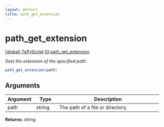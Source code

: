 ```yaml
---
layout: default
title: path_get_extension
---
```


# path_get_extension

[\[global\]]({{site.baseurl}}/docs/).[TaffyScript]({{site.baseurl}}/docs/TaffyScript/).[IO]({{site.baseurl}}/docs/TaffyScript/IO/).[path_get_extension]({{site.baseurl}}/docs/TaffyScript/IO/path_get_extension/)

_Gets the extension of the specified path._

```cs
path_get_extension(path)
```

## Arguments

<table>
  <col width="15%">
  <col width="15%">
  <thead>
    <tr>
      <th>Argument</th>
      <th>Type</th>
      <th>Description</th>
    </tr>
  </thead>
  <tbody>
    <tr>
      <td>path</td>
      <td>string</td>
      <td>The path of a file or directory.</td>
    </tr>
  </tbody>
</table>

**Returns:** string
